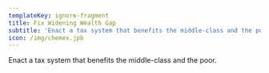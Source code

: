 ```yaml
---
templateKey: ignore-fragment
title: Fix Widening Wealth Gap
subtitle: 'Enact a tax system that benefits the middle-class and the poor.'
icon: /img/chemex.jpb
---
```


Enact a tax system that benefits the middle-class and the poor.
